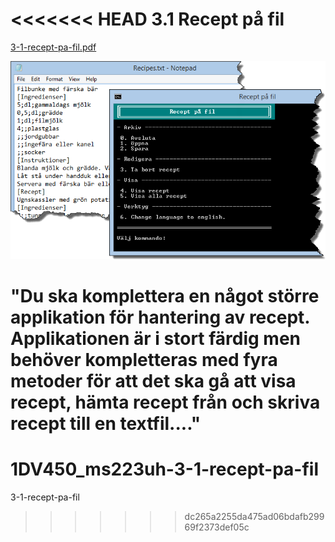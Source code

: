 <<<<<<< HEAD
3.1 Recept på fil
=================
[3-1-recept-pa-fil.pdf](https://github.com/1dv402/kursmaterial/raw/master/Laborationsuppgifter/3-1-recept-pa-fil.pdf)

![ScreenShot](README.png)

"Du ska komplettera en något större applikation för hantering av recept. Applikationen är i stort färdig men behöver kompletteras med fyra metoder för att det ska gå att visa recept, hämta recept från och skriva recept till en textfil...."
=======
1DV450_ms223uh-3-1-recept-pa-fil
================================

3-1-recept-pa-fil
>>>>>>> dc265a2255da475ad06bdafb29969f2373def05c
